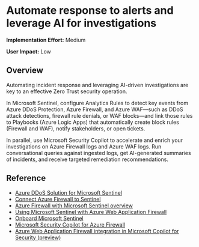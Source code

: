 #  Automate response to alerts and leverage AI for investigations

**Implementation Effort:** Medium

**User Impact:** Low

## Overview

Automating incident response and leveraging AI-driven investigations are key to an effective Zero Trust security operation. 

In Microsoft Sentinel, configure Analytics Rules to detect key events from Azure DDoS Protection, Azure Firewall, and Azure WAF—such as DDoS attack detections, firewall rule denials, or WAF blocks—and link those rules to Playbooks (Azure Logic Apps) that automatically create block rules (Firewall and WAF), notify stakeholders, or open tickets. 

In parallel, use Microsoft Security Copilot to accelerate and enrich your investigations on Azure Firewall logs and Azure WAF logs. Run conversational queries against ingested logs, get AI-generated summaries of incidents, and receive targeted remediation recommendations. 

## Reference

* [Azure DDoS Solution for Microsoft Sentinel](https://techcommunity.microsoft.com/blog/azurenetworksecurityblog/azure-ddos-solution-for-microsoft-sentinel/3732013)
* [Connect Azure Firewall to Sentinel](https://learn.microsoft.com/en-us/azure/sentinel/data-connectors-reference#azure-firewall)
* [Azure Firewall with Microsoft Sentinel overview](https://learn.microsoft.com/en-us/azure/firewall/firewall-sentinel-overview)
* [Using Microsoft Sentinel with Azure Web Application Firewall](https://learn.microsoft.com/en-us/azure/web-application-firewall/waf-sentinel)
* [Onboard Microsoft Sentinel](https://learn.microsoft.com/en-us/azure/sentinel/quickstart-onboard?tabs=defender-portal)
* [Microsoft Security Copilot for Azure Firewall](https://learn.microsoft.com/en-us/azure/firewall/firewall-copilot)
* [Azure Web Application Firewall integration in Microsoft Copilot for Security (preview)](https://learn.microsoft.com/en-us/azure/web-application-firewall/waf-copilot)


